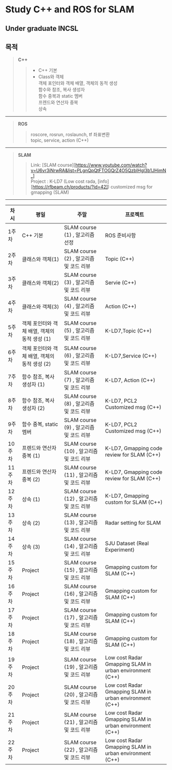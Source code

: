 # Study C++ and ROS for SLAM 
## **Under graduate INCSL**   

목적
------------
> **C++**
>	> - C++ 기본   
>   > - Class와 객체   
>   > 객체 포인터와 객체 배열, 객체의 동적 생성   
>   > 함수와 참조, 복사 생성자   
>   > 함수 중복과 static 멤버   
>   > 프렌드와 연산자 중복   
>   > 상속   
----
> **ROS**
>   > roscore, rosrun, roslaunch, tf 좌표변환   
>   > topic, service, action (C++)   
----
> **SLAM**
>   > Link: [SLAM course][https://www.youtube.com/watch?v=U6vr3iNrwRA&list=PLgnQpQtFTOGQrZ4O5QzbIHgl3b1JHimN_]   
>   > Project : K-LD7 (Low cost rada, [info][https://rfbeam.ch/products/?id=42]) customized msg for gmapping (SLAM)
---
|차시|평일|주말|프로젝트|
|------|---|---|---|
|1주차|C++ 기본|SLAM course (1) , 알고리즘 선정|ROS 준비사항|
|2주차|클래스와 객체(1)|SLAM course (2) , 알고리즘 및 코드 리뷰|Topic  (C++)|
|3주차|클래스와 객체(2)|SLAM course (3) , 알고리즘 및 코드 리뷰|Servie  (C++)|
|4주차|클래스와 객체(3)|SLAM course (4) , 알고리즘 및 코드 리뷰|Action (C++)| 
|5주차|객체 포인터와 객체 배열, 객체의 동적 생성 (1)|SLAM course (5) , 알고리즘 및 코드 리뷰| K-LD7,Topic (C++)| 
|6주차|객체 포인터와 객체 배열, 객체의 동적 생성 (2)|SLAM course (6) , 알고리즘 및 코드 리뷰| K-LD7,Service (C++)|
|7주차|함수 참조, 복사 생성자 (1)|SLAM course (7) , 알고리즘 및 코드 리뷰| K-LD7, Action (C++)|
|8주차|함수 참조, 복사 생성자 (2)|SLAM course (8) , 알고리즘 및 코드 리뷰| K-LD7, PCL2 Customized msg (C++)| 
|9주차|함수 중복, static 멤버 |SLAM course (9) , 알고리즘 및 코드 리뷰|  K-LD7, PCL2 Customized msg (C++)| 
|10주차|프렌드와 연산자 중복 (1)|SLAM course (10) , 알고리즘 및 코드 리뷰|  K-LD7, Gmapping code review for SLAM (C++)| 
|11주차|프렌드와 연산자 중복 (2)|SLAM course (11) , 알고리즘 및 코드 리뷰|   K-LD7, Gmapping code review for SLAM (C++)| 
|12주차|상속 (1)|SLAM course (12) , 알고리즘 및 코드 리뷰|  K-LD7, Gmapping custom for SLAM (C++)| 
|13주차|상속 (2)|SLAM course (13) , 알고리즘 및 코드 리뷰| Radar setting for SLAM | 
|14주차|상속 (3)|SLAM course (14) , 알고리즘 및 코드 리뷰| SJU Dataset (Real Experiment) |
|15주차|Project|SLAM course (15) , 알고리즘 및 코드 리뷰| Gmapping custom for SLAM (C++) |
|16주차|Project|SLAM course (16) , 알고리즘 및 코드 리뷰| Gmapping custom for SLAM (C++) |
|17주차|Project|SLAM course (17) , 알고리즘 및 코드 리뷰| Gmapping custom for SLAM (C++) |
|18주차|Project|SLAM course (18) , 알고리즘 및 코드 리뷰| Gmapping custom for SLAM (C++) |
|19주차|Project|SLAM course (19) , 알고리즘 및 코드 리뷰|  Low cost Radar Gmapping SLAM in urban environment  (C++) |
|20주차|Project|SLAM course (20) , 알고리즘 및 코드 리뷰| Low cost Radar Gmapping SLAM in urban environment  (C++) |
|21주차|Project|SLAM course (21) , 알고리즘 및 코드 리뷰| Low cost Radar Gmapping SLAM in urban environment  (C++) |
|22주차|Project|SLAM course (22) , 알고리즘 및 코드 리뷰| Low cost Radar Gmapping SLAM in urban environment  (C++) |
